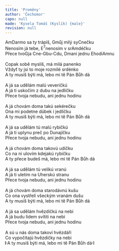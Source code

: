```yaml
---
title: 'Proměny'
author: 'Čechomor'
capo: null
made: 'Kysela Tomáš (Kyslík) {male}'
revision: null
---
```


<verse number="1:"></verse><wrapper><chord>Am</chord></wrapper>Darmo sa ty trápíš, <wrapper><chord>G</chord></wrapper>můj milý sy<wrapper><chord>C</chord></wrapper>nečku<br>
Nenosím já tebe, <wrapper><chord>E<sup>7</sup></chord></wrapper>nenosím v sr<wrapper><chord>Am</chord></wrapper>déčku<br>
Přece tvo<wrapper><chord>G</chord></wrapper>ja <wrapper><chord>C</chord></wrapper>ne-<wrapper><chord>G</chord></wrapper>bu-<wrapper><chord>C</chord></wrapper>du, <wrapper><chord>Dm</chord></wrapper>ani jednu <wrapper><chord>E</chord></wrapper>hodi<wrapper><chord>Am</chord></wrapper>nu<br>
<br>
<verse number="2:"></verse>Copak sobě myslíš, má milá panenko<br>
Vždyť ty jsi to moje rozmilé srdénko<br>
A ty musíš býti má, lebo mi tě Pán Bůh dá<br>
<br>
<verse number="3:"></verse>A já sa udělám malú veveričkú<br>
A já ti uskočím z dubu na jedličku<br>
Přece tvoja nebudu, ani jednu hodinu<br>
<br>
<verse number="4:"></verse>A já chovám doma takú sekérečku<br>
Ona mi podetne dúbek i jedličku<br>
A ty musíš býti má, lebo mi tě Pán Bůh dá<br>
<br>
<verse number="5:"></verse>A já sa udělám tú malú rybičkú<br>
A já ti uplynu preč po Dunajíčku<br>
Přece tvoja nebudu, ani jednu hodinu<br>
<br>
<verse number="6:"></verse>A já chovám doma takovú udičku<br>
Co na ni ulovím kdejakú rybičku<br>
A ty přece budeš má, lebo mi tě Pán Bůh dá<br>
<br>
<verse number="7:"></verse>A já sa udělám tú velikú vranú<br>
A já ti uletím na Uherskú stranu<br>
Přece tvoja nebudu, ani jednu hodinu<br>
<br>
<verse number="8:"></verse>A já chovám doma starodávnú kušu<br>
Co ona vystřelí všeckým vranám dušu<br>
A ty musíš býti má, lebo mi tě Pán Bůh dá<br>
<br>
<verse number="9:"></verse>A já sa udělám hvězdičkú na nebi<br>
A já budu lidem svítiti na nebi<br>
Přece tvoja nebudu, ani jednu hodinu<br>
<br>
<verse number="10:"></verse>A sú u nás doma takoví hvězdáři<br>
Co vypočítajú hvězdičky na nebi<br>
&#x1d106;A ty musíš býti má, lebo mi tě Pán Bůh dá&#x1d107;
